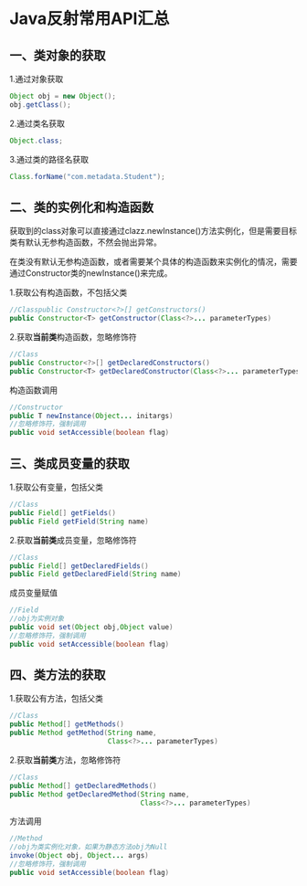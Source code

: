 # Java反射常用API汇总

## **一、类对象的获取**

1.通过对象获取

```java
Object obj = new Object();
obj.getClass();
```

2.通过类名获取

```java
Object.class;
```

3.通过类的路径名获取

```java
Class.forName("com.metadata.Student");
```

 

## **二、类的实例化和构造函数**

获取到的class对象可以直接通过clazz.newInstance()方法实例化，但是需要目标类有默认无参构造函数，不然会抛出异常。

在类没有默认无参构造函数，或者需要某个具体的构造函数来实例化的情况，需要通过Constructor类的newInstance()来完成。

 

1.获取公有构造函数，不包括父类

```java
//Classpublic Constructor<?>[] getConstructors() 
public Constructor<T> getConstructor(Class<?>... parameterTypes)
```

2.获取**当前类**构造函数，忽略修饰符

```java
//Class
public Constructor<?>[] getDeclaredConstructors()
public Constructor<T> getDeclaredConstructor(Class<?>... parameterTypes)
```

构造函数调用

```java
//Constructor
public T newInstance(Object... initargs)
//忽略修饰符，强制调用
public void setAccessible(boolean flag)
```

 

## **三、类成员变量的获取**

1.获取公有变量，包括父类

```java
//Class
public Field[] getFields()
public Field getField(String name)
```

2.获取**当前类**成员变量，忽略修饰符

```java
//Class
public Field[] getDeclaredFields()
public Field getDeclaredField(String name)
```

成员变量赋值

```java
//Field
//obj为实例对象
public void set(Object obj,Object value)
//忽略修饰符，强制调用
public void setAccessible(boolean flag)
```

 

## **四、类方法的获取**

1.获取公有方法，包括父类

```java
//Class
public Method[] getMethods()
public Method getMethod(String name,
                        Class<?>... parameterTypes)
```

2.获取**当前类**方法，忽略修饰符

```java
//Class
public Method[] getDeclaredMethods()
public Method getDeclaredMethod(String name,
                                Class<?>... parameterTypes)
```

方法调用

```java
//Method
//obj为类实例化对象，如果为静态方法obj为Null
invoke(Object obj, Object... args)
//忽略修饰符，强制调用
public void setAccessible(boolean flag)
```